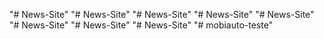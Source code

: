 "# News-Site" 
"# News-Site" 
"# News-Site" 
"# News-Site" 
"# News-Site" 
"# News-Site" 
"# News-Site" 
"# News-Site" 
"# mobiauto-teste" 
